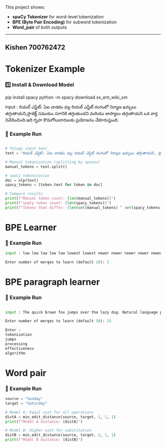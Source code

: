 This project shows:
- **spaCy Tokenizer** for word-level tokenization
- **BPE (Byte Pair Encoding)** for subword tokenization
- **Word_pair** of both outputs
---
**Kishen
700762472**
---

# Tokenizer Example
### 1️⃣ Install & Download Model

pip install spacy
python -m spacy download xx_ent_wiki_sm

input : రియల్ ఎస్టేట్: ఏఐ వాడకం వల్ల రియల్ ఎస్టేట్ రంగంలో నిర్మాణ ఖర్చులు తగ్గుతాయని,ప్రాజెక్ట్ సమయం సగానికి తగ్గుతుందని మరియు జాప్యాలు తగ్గుతాయని ఒక వార్త నివేదించింది.ఇది గృహ కొనుగోలుదారులకు ప్రయోజనం చేకూరుస్తుంది.

### 🧮 Example Run

```python

# Telugu input text
text = "రియల్ ఎస్టేట్: ఏఐ వాడకం వల్ల రియల్ ఎస్టేట్ రంగంలో నిర్మాణ ఖర్చులు తగ్గుతాయని, ప్రాజెక్ట్ సమయం సగానికి తగ్గుతుందని మరియు జాప్యాలు తగ్గుతాయని ఒక వార్త నివేదించింది."

# Manual tokenization (splitting by spaces)
manual_tokens = text.split()

# spaCy tokenization
doc = nlp(text)
spacy_tokens = [token.text for token in doc]

# Compare results
print(f"Manual token count: {len(manual_tokens)}")
print(f"spaCy token count: {len(spacy_tokens)}")
print(f"Tokens that differ: {len(set(manual_tokens) ^ set(spacy_tokens))}")
```

# BPE Learner
### 🧮 Example Run
```python
input : low low low low low lowest lowest newer newer newer newer newer newer wider wider wider new new

Enter number of merges to learn (default 10): 3
```

# BPE paragraph learner 
### 🧮 Example Run
```python

input : The quick brown fox jumps over the lazy dog. Natural language processing is amazing with subword tokenization.This demonstrates BPE algorithm effectiveness for various NLP tasks.

Enter number of merges to learn (default 30): 25

Enter : 
tokenization
jumps
processing
effectiveness
algorithm
```

# Word pair

### 🧮 Example Run
```python
source = "Sunday"
target = "Saturday"

# Model A: Equal cost for all operations
distA = min_edit_distance(source, target, 1, 1, 1)
print(f"Model A distance: {distA}")

# Model B: Higher cost for substitution
distB = min_edit_distance(source, target, 2, 1, 1)
print(f"Model B distance: {distB}")
```

